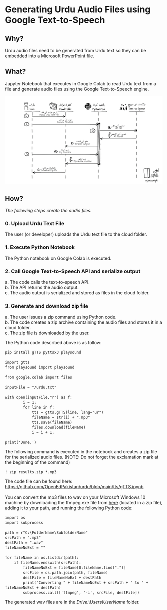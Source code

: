 # Generating Urdu Audio Files using Google Text-to-Speech
## Why?
Urdu audio files need to be generated from Urdu text so they can be embedded into a Microsoft PowerPoint file. 
## What?
Jupyter Notebook that executes in Google Colab to read Urdu text from a file and generate audio files using the Google Text-to-Speech engine.

![Translate Console App](../files/gTTS-STD.png)
## How?
*The following steps create the audio files.*
### 0. Upload Urdu Text File
The user (or developer) uploads the Urdu text file to the cloud folder.
### 1. Execute Python Notebook
The Python notebook on Google Colab is executed.
### 2. Call Google Text-to-Speech API and serialize output
a. The code calls the text-to-speech API.<br />
b. The API returns the audio output.<br />
c. The audio output is serialized and stored as files in the cloud folder.<br />
### 3. Generate and download zip file
a. The user issues a zip command using Python code.<br />
b. The code creates a zip archive containing the audio files and stores it in a cloud folder.<br />
c. The zip file is downloaded by the user.<br />

The Python code described above is as follow:
```
pip install gTTS pyttsx3 playsound

import gtts
from playsound import playsound

from google.colab import files

inputFile = "/urdu.txt"

with open(inputFile,"r") as f:
        i = 1;
        for line in f:
            tts = gtts.gTTS(line, lang="ur")
            fileName = str(i) + ".mp3"
            tts.save(fileName)
            files.download(fileName)
            i = i + 1;

print('Done.')
```

The following command is executed in the notebook and creates a zip file for the serialized audio files. (NOTE: Do not forget the exclamation mark at the beginning of the command)
```
! zip results.zip *.mp3
```
The code file can be found here: https://github.com/OpenEdPakistan/urdu/blob/main/tts/gTTS.ipynb
<br /><br/>
You can convert the mp3 files to wav on your Microsoft Windows 10 machine by downloading the ffmpeg.exe file from [here](https://github.com/BtbN/FFmpeg-Builds/releases) (located in a zip file), adding it to your path, and running the following Python code:
```
import os
import subprocess

path = r"C:\FolderName\SubfolderName"
srcPath = ".mp3"
destPath = ".wav"
fileNameNoExt = ""

for fileName in os.listdir(path):
    if fileName.endswith(srcPath):
        fileNameNoExt = fileName[0:fileName.find(".")]
        srcFile = os.path.join(path, fileName)
        destFile = fileNameNoExt + destPath
        print("Converting " + fileNameNoExt + srcPath + " to " + fileNameNoExt + destPath)
        subprocess.call(['ffmpeg', '-i', srcFile, destFile])
```
The generated wav files are in the _Drive:\Users\UserName_ folder.

